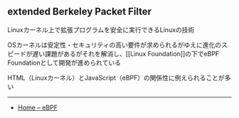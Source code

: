 ## extended Berkeley Packet Filter

Linuxカーネル上で拡張プログラムを安全に実行できるLinuxの技術

OSカーネルは安定性・セキュリティの高い要件が求められるがゆえに進化のスピードが遅い課題があるがそれを解消し、[[Linux Foundation]]の下でeBPF Foundationとして開発が進められている

HTML（Linuxカーネル）とJavaScript（eBPF）の関係性に例えられることが多い

---

- [Home – eBPF](https://ebpf.foundation/home/)